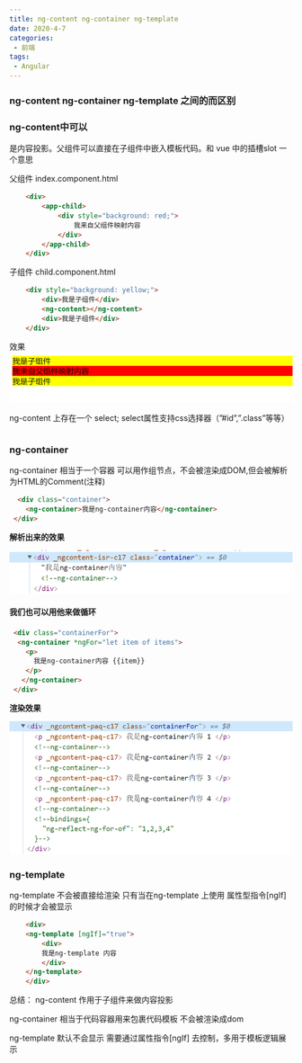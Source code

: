 ```yaml
---
title: ng-content ng-container ng-template
date: 2020-4-7
categories: 
 - 前端
tags:
 - Angular
---
```




### ng-content ng-container ng-template 之间的而区别

### ng-content中可以
是内容投影。父组件可以直接在子组件中嵌入模板代码。和 vue 中的插槽slot 一个意思

父组件 index.component.html
```html
    <div>
        <app-child>
            <div style="background: red;">
                我来自父组件映射内容
            </div>
        </app-child>
    </div>
```

子组件 child.component.html
```html
    <div style="background: yellow;">
        <div>我是子组件</div>
        <ng-content></ng-content>
        <div>我是子组件</div>
    </div>
```

效果
 ![An image](./img/c0416095076f3b19927f3a68fd83317.png)


ng-content 上存在一个 select;
select属性支持css选择器（”#id”,”.class”等等）
```typeScript

```


### ng-container

ng-container 相当于一个容器 可以用作组节点，不会被渲染成DOM,但会被解析为HTML的Comment(注释)

```html
  <div class="container">
    <ng-container>我是ng-container内容</ng-container>
 </div>

```
**解析出来的效果**

![An image](./img/52827f942b62a19657e765ada1f3191.png)

#### 我们也可以用他来做循环

```html
 <div class="containerFor">
  <ng-container *ngFor="let item of items"> 
    <p>
      我是ng-container内容 {{item}}
    </p> 
   </ng-container>
 </div>

```
**渲染效果**

![An image](./img/df37638a3355ac58dc91b0846b693f1.png)

### ng-template
ng-template 不会被直接给渲染
只有当在ng-template 上使用 属性型指令[ngIf]的时候才会被显示


```html
    <div>
    <ng-template [ngIf]="true">
        <div>
        我是ng-template 内容
        </div>
    </ng-template>
    </div>
```

总结：
ng-content 作用于子组件来做内容投影

ng-container 相当于代码容器用来包裹代码模板 不会被渲染成dom

ng-template 默认不会显示  需要通过属性指令[ngIf] 去控制，多用于模板逻辑展示